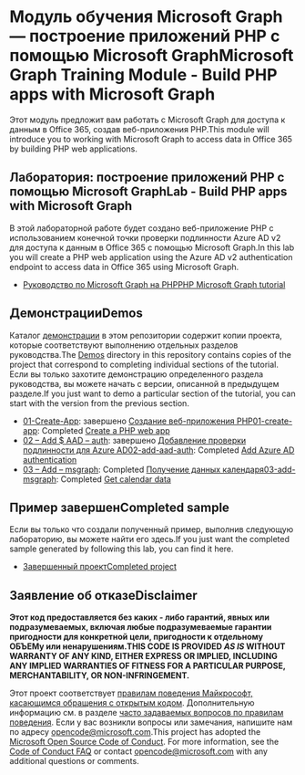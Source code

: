 # <a name="microsoft-graph-training-module---build-php-apps-with-microsoft-graph"></a><span data-ttu-id="ab501-101">Модуль обучения Microsoft Graph — построение приложений PHP с помощью Microsoft Graph</span><span class="sxs-lookup"><span data-stu-id="ab501-101">Microsoft Graph Training Module - Build PHP apps with Microsoft Graph</span></span>

<span data-ttu-id="ab501-102">Этот модуль предложит вам работать с Microsoft Graph для доступа к данным в Office 365, создав веб-приложения PHP.</span><span class="sxs-lookup"><span data-stu-id="ab501-102">This module will introduce you to working with Microsoft Graph to access data in Office 365 by building PHP web applications.</span></span>

## <a name="lab---build-php-apps-with-microsoft-graph"></a><span data-ttu-id="ab501-103">Лаборатория: построение приложений PHP с помощью Microsoft Graph</span><span class="sxs-lookup"><span data-stu-id="ab501-103">Lab - Build PHP apps with Microsoft Graph</span></span>

<span data-ttu-id="ab501-104">В этой лабораторной работе будет создано веб-приложение PHP с использованием конечной точки проверки подлинности Azure AD v2 для доступа к данным в Office 365 с помощью Microsoft Graph.</span><span class="sxs-lookup"><span data-stu-id="ab501-104">In this lab you will create a PHP web application using the Azure AD v2 authentication endpoint to access data in Office 365 using Microsoft Graph.</span></span>

- [<span data-ttu-id="ab501-105">Руководство по Microsoft Graph на PHP</span><span class="sxs-lookup"><span data-stu-id="ab501-105">PHP Microsoft Graph tutorial</span></span>](https://docs.microsoft.com/graph/training/php-tutorial)

## <a name="demos"></a><span data-ttu-id="ab501-106">Демонстрации</span><span class="sxs-lookup"><span data-stu-id="ab501-106">Demos</span></span>

<span data-ttu-id="ab501-107">Каталог [демонстрации](./Demos) в этом репозитории содержит копии проекта, которые соответствуют выполнению отдельных разделов руководства.</span><span class="sxs-lookup"><span data-stu-id="ab501-107">The [Demos](./Demos) directory in this repository contains copies of the project that correspond to completing individual sections of the tutorial.</span></span> <span data-ttu-id="ab501-108">Если вы только захотите демонстрацию определенного раздела руководства, вы можете начать с версии, описанной в предыдущем разделе.</span><span class="sxs-lookup"><span data-stu-id="ab501-108">If you just want to demo a particular section of the tutorial, you can start with the version from the previous section.</span></span>

- <span data-ttu-id="ab501-109">[01-Create-App](Demos/01-create-app): завершено [Создание веб-приложения PHP](https://docs.microsoft.com/graph/training/php-tutorial?tutorial-step=1)</span><span class="sxs-lookup"><span data-stu-id="ab501-109">[01-create-app](Demos/01-create-app): Completed [Create a PHP web app](https://docs.microsoft.com/graph/training/php-tutorial?tutorial-step=1)</span></span>
- <span data-ttu-id="ab501-110">[02 – Add $ AAD – auth](Demos/02-add-aad-auth): завершено [Добавление проверки подлинности для Azure AD](https://docs.microsoft.com/graph/training/php-tutorial?tutorial-step=3)</span><span class="sxs-lookup"><span data-stu-id="ab501-110">[02-add-aad-auth](Demos/02-add-aad-auth): Completed [Add Azure AD authentication](https://docs.microsoft.com/graph/training/php-tutorial?tutorial-step=3)</span></span>
- <span data-ttu-id="ab501-111">[03 – Add – msgraph](Demos/03-add-msgraph): Completed [Получение данных календаря](https://docs.microsoft.com/graph/training/php-tutorial?tutorial-step=4)</span><span class="sxs-lookup"><span data-stu-id="ab501-111">[03-add-msgraph](Demos/03-add-msgraph): Completed [Get calendar data](https://docs.microsoft.com/graph/training/php-tutorial?tutorial-step=4)</span></span>

## <a name="completed-sample"></a><span data-ttu-id="ab501-112">Пример завершен</span><span class="sxs-lookup"><span data-stu-id="ab501-112">Completed sample</span></span>

<span data-ttu-id="ab501-113">Если вы только что создали полученный пример, выполнив следующую лабораторию, вы можете найти его здесь.</span><span class="sxs-lookup"><span data-stu-id="ab501-113">If you just want the completed sample generated by following this lab, you can find it here.</span></span>

- [<span data-ttu-id="ab501-114">Завершенный проект</span><span class="sxs-lookup"><span data-stu-id="ab501-114">Completed project</span></span>](Demos/03-add-msgraph)

## <a name="disclaimer"></a><span data-ttu-id="ab501-115">Заявление об отказе</span><span class="sxs-lookup"><span data-stu-id="ab501-115">Disclaimer</span></span>

<span data-ttu-id="ab501-116">**Этот код предоставляется без каких *-* либо гарантий, явных или подразумеваемых, включая любые подразумеваемые гарантии пригодности для конкретной цели, пригодности к отдельному ОБЪЕМу или ненарушениям.**</span><span class="sxs-lookup"><span data-stu-id="ab501-116">**THIS CODE IS PROVIDED *AS IS* WITHOUT WARRANTY OF ANY KIND, EITHER EXPRESS OR IMPLIED, INCLUDING ANY IMPLIED WARRANTIES OF FITNESS FOR A PARTICULAR PURPOSE, MERCHANTABILITY, OR NON-INFRINGEMENT.**</span></span>

<span data-ttu-id="ab501-p102">Этот проект соответствует [правилам поведения Майкрософт, касающимся обращения с открытым кодом](https://opensource.microsoft.com/codeofconduct/). Дополнительную информацию см. в разделе [часто задаваемых вопросов по правилам поведения](https://opensource.microsoft.com/codeofconduct/faq/). Если у вас возникли вопросы или замечания, напишите нам по адресу [opencode@microsoft.com](mailto:opencode@microsoft.com).</span><span class="sxs-lookup"><span data-stu-id="ab501-p102">This project has adopted the [Microsoft Open Source Code of Conduct](https://opensource.microsoft.com/codeofconduct/). For more information, see the [Code of Conduct FAQ](https://opensource.microsoft.com/codeofconduct/faq/) or contact [opencode@microsoft.com](mailto:opencode@microsoft.com) with any additional questions or comments.</span></span>
